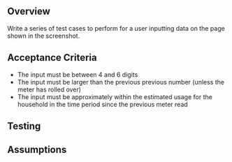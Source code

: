 ## Overview
Write a series of test cases to perform for a user inputting data on the page shown in the screenshot.

## Acceptance Criteria
- The input must be between 4 and 6 digits
- The input must be larger than the previous previous number (unless the meter has rolled over)
- The input must be approximately within the estimated usage for the household in the time period since the previous meter read

## Testing

## Assumptions
